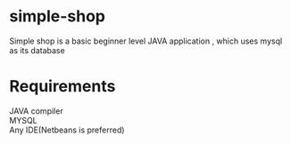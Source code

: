 # simple-shop
Simple shop is a basic beginner level JAVA application , which uses mysql as its database<br>
# Requirements <br>
JAVA compiler<br>
MYSQL <br>
Any IDE(Netbeans is preferred)
